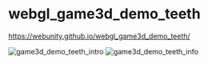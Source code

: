 # webgl_game3d_demo_teeth

https://webunity.github.io/webgl_game3d_demo_teeth/

![game3d_demo_teeth_intro](https://github.com/webunity/webgl_game3d_demo_teeth/assets/62178856/f6fdd0cf-d38a-4580-b407-52e98d01b19b)
![game3d_demo_teeth_info](https://github.com/webunity/webgl_game3d_demo_teeth/assets/62178856/7b1539bb-06d2-4245-bd8d-8d3b3c2a7da0)
